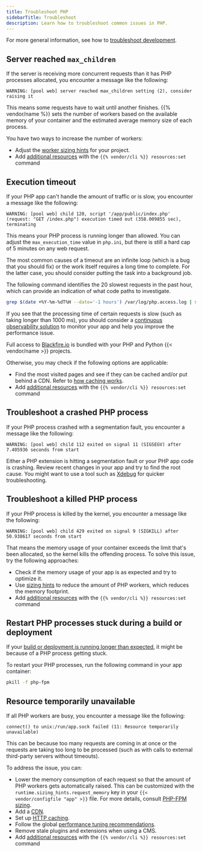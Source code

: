 ```yaml
---
title: Troubleshoot PHP
sidebarTitle: Troubleshoot
description: Learn how to troubleshoot common issues in PHP.
---
```


For more general information, see how to [troubleshoot development](/development/troubleshoot.md).

## Server reached `max_children`

If the server is receiving more concurrent requests than it has PHP processes allocated,
you encounter a message like the following:

```text {location="/var/log/app.log"}
WARNING: [pool web] server reached max_children setting (2), consider raising it
```

This means some requests have to wait until another finishes.
{{% vendor/name %}} sets the number of workers based on the available memory of your container
and the estimated average memory size of each process.

You have two ways to increase the number of workers:

- Adjust the [worker sizing hints](/languages/php/fpm.md) for your project.
- Add [additional resources](/manage-resources.md) with the `{{% vendor/cli %}} resources:set` command
## Execution timeout

If your PHP app can't handle the amount of traffic or is slow,
you encounter a message like the following:

```text {location="/var/log/app.log"}
WARNING: [pool web] child 120, script '/app/public/index.php' (request: "GET /index.php") execution timed out (358.009855 sec), terminating
```

This means your PHP process is running longer than allowed.
You can adjust the `max_execution_time` value in `php.ini`,
but there is still a hard cap of 5 minutes on any web request.

The most common causes of a timeout are an infinite loop (which is a bug that you should fix)
or the work itself requires a long time to complete.
For the latter case, you should consider putting the task into a background job.

The following command identifies the 20 slowest requests in the past hour,
which can provide an indication of what code paths to investigate.

```bash
grep $(date +%Y-%m-%dT%H --date='-1 hours') /var/log/php.access.log | sort -k 4 -r -n | head -20
```

If you see that the processing time of certain requests is slow (such as taking longer than 1000&nbsp;ms),
you should consider a [continuous observability solution](../../increase-observability/application-metrics/_index.md)
to monitor your app and help you improve the performance issue.

Full access to [Blackfire.io](../../increase-observability/application-metrics/blackfire.md) is bundled with your PHP and Python {{< vendor/name >}} projects.

Otherwise, you may check if the following options are applicable:

- Find the most visited pages and see if they can be cached and/or put behind a CDN.
  Refer to [how caching works](../../define-routes/cache.md).
- Add [additional resources](/manage-resources.md) with the `{{% vendor/cli %}} resources:set` command

## Troubleshoot a crashed PHP process

If your PHP process crashed with a segmentation fault,
you encounter a message like the following:

```text {location="/var/log/app.log"}
WARNING: [pool web] child 112 exited on signal 11 (SIGSEGV) after 7.405936 seconds from start
```

Either a PHP extension is hitting a segmentation fault or your PHP app code is crashing.
Review recent changes in your app and try to find the root cause.
You might want to use a tool such as [Xdebug](/languages/php/xdebug.md) for quicker troubleshooting.

## Troubleshoot a killed PHP process

If your PHP process is killed by the kernel,
you encounter a message like the following:

```text {location="/var/log/app.log"}
WARNING: [pool web] child 429 exited on signal 9 (SIGKILL) after 50.938617 seconds from start
```

That means the memory usage of your container exceeds the limit that's been allocated, so the kernel kills the offending process.
To solve this issue, try the following approaches:
<!-- @todo: resources link -->
- Check if the memory usage of your app is as expected and try to optimize it.
- Use [sizing hints](/languages/php/fpm.md) to reduce the amount of PHP workers, which reduces the memory footprint.
- Add [additional resources](/manage-resources.md) with the `{{% vendor/cli %}} resources:set` command

## Restart PHP processes stuck during a build or deployment

If your [build or deployment is running longer than expected](../../development/troubleshoot.md#stuck-build-or-deployment),
it might be because of a PHP process getting stuck.

To restart your PHP processes, run the following command in your app container:

```bash
pkill -f php-fpm
```

## Resource temporarily unavailable

If all PHP workers are busy,
you encounter a message like the following:

```text {location="/var/log/error.log"}
connect() to unix:/run/app.sock failed (11: Resource temporarily unavailable)
```

This can be because too many requests are coming in at once
or the requests are taking too long to be processed (such as with calls to external third-party servers without timeouts).

To address the issue, you can:

- Lower the memory consumption of each request so that the amount of PHP workers gets automatically raised.
  This can be customized with the `runtime.sizing_hints.request_memory` key in your `{{< vendor/configfile "app" >}}` file.
  For more details, consult [PHP-FPM sizing](/languages/php/fpm.md).
- Add a [CDN](../../domains/cdn/_index.md).
- Set up [HTTP caching](/learn/bestpractices/http-caching.md).
- Follow the global [performance tuning recommendations](/languages/php/tuning.md).
- Remove stale plugins and extensions when using a CMS.
- Add [additional resources](/manage-resources.md) with the `{{% vendor/cli %}} resources:set` command
